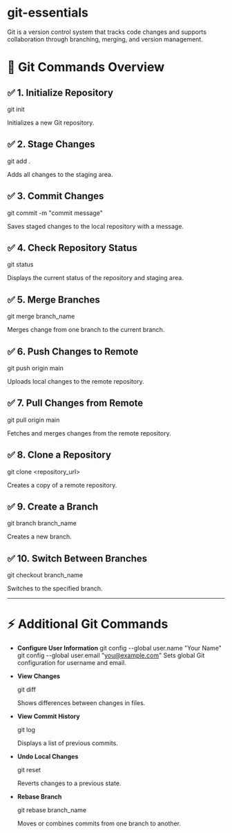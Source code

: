 # git-essentials

Git is a version control system that tracks code changes and supports collaboration through branching, merging, and version management.

# 🚀 Git Commands Overview

## ✅ 1. Initialize Repository

git init

Initializes a new Git repository.

## ✅ 2. Stage Changes

git add .

Adds all changes to the staging area.

## ✅ 3. Commit Changes

git commit -m "commit message"

Saves staged changes to the local repository with a message.

## ✅ 4. Check Repository Status

git status

Displays the current status of the repository and staging area.

## ✅ 5. Merge Branches

git merge branch_name

Merges change from one branch to the current branch.

## ✅ 6. Push Changes to Remote

git push origin main

Uploads local changes to the remote repository.

## ✅ 7. Pull Changes from Remote

git pull origin main

Fetches and merges changes from the remote repository.

## ✅ 8. Clone a Repository

git clone <repository_url>

Creates a copy of a remote repository.

## ✅ 9. Create a Branch

git branch branch_name

Creates a new branch.

## ✅ 10. Switch Between Branches

git checkout branch_name

Switches to the specified branch.

---

# ⚡ Additional Git Commands

- **Configure User Information**
  git config --global user.name "Your Name"
  git config --global user.email "you@example.com"
  Sets global Git configuration for username and email.

- **View Changes**
  
  git diff
  
  Shows differences between changes in files.

- **View Commit History**
  
  git log
  
  Displays a list of previous commits.

- **Undo Local Changes**
  
  git reset
  
  Reverts changes to a previous state.

- **Rebase Branch**
  
  git rebase branch_name
  
  Moves or combines commits from one branch to another.
